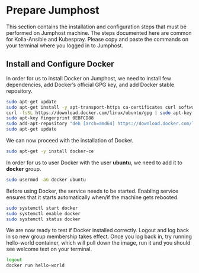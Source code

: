 # Prepare Jumphost
This section contains the installation and configuration steps that must be performed on Jumphost machine.
The steps documented here are common for Kolla-Ansible and Kubespray. Please copy and paste the commands on your terminal where you logged in to Jumphost.

## Install and Configure Docker
In order for us to install Docker on Jumphost, we need to install few dependencies, add Docker’s official GPG key, and add Docker stable repository.

```bash
sudo apt-get update
sudo apt-get install -y apt-transport-https ca-certificates curl software-properties-common
curl -fsSL https://download.docker.com/linux/ubuntu/gpg | sudo apt-key add -
sudo apt-key fingerprint 0EBFCD88
sudo add-apt-repository "deb [arch=amd64] https://download.docker.com/linux/ubuntu $(lsb_release -cs) stable"
sudo apt-get update
```

We can now proceed with the installation of Docker.

```bash
sudo apt-get -y install docker-ce
```

In order for us to user Docker with the user **ubuntu**, we need to add it to **docker** group.

```bash
sudo usermod -aG docker ubuntu
```

Before using Docker, the service needs to be started. Enabling service ensures that it starts automatically when/if the machine gets rebooted.

```bash
sudo systemctl start docker
sudo systemctl enable docker
sudo systemctl status docker
```

We are now ready to test if Docker installed correctly. Logout and log back in so new group membership takes effect. Once you log back in, try running hello-world container, which will pull down the image, run it and you should see welcome text on your terminal.

```bash
logout
docker run hello-world
```
